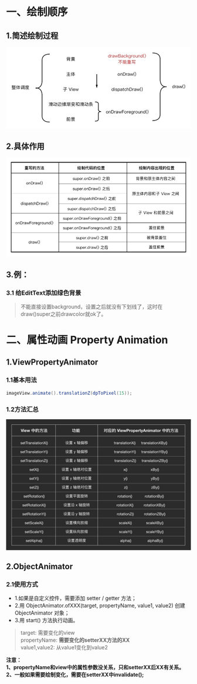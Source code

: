 # 一、绘制顺序
## 1.简述绘制过程
![](https://github.com/IRVING18/notes/blob/master/android/file/pc1.jpg)
## 2.具体作用
![](https://github.com/IRVING18/notes/blob/master/android/file/pc2.jpg)
## 3.例：
### 3.1 给EditText添加绿色背景
> 不能直接设置background，设置之后就没有下划线了，这时在draw()super之前drawcolor就ok了。
# 二、属性动画 Property Animation
## 1.ViewPropertyAnimator
### 1.1基本用法
```java
imageView.animate().translationZ(dpToPixel(15));
```
### 1.2方法汇总
![](https://github.com/IRVING18/notes/blob/master/android/file/anim1.jpg)
## 2.ObjectAnimator
### 2.1使用方式
- 1.如果是自定义控件，需要添加 setter / getter 方法；
- 2.用 ObjectAnimator.ofXXX(target, propertyName, value1, value2) 创建 ObjectAnimator 对象；
- 3.用 start() 方法执行动画。    
> target: 需要变化的view  
> propertyName: **需要变化的setterXX方法的XX**  
> value1,value2: 从value1变化到value2   

**注意：  
  1、propertyName和view中的属性参数没关系，只和setterXX后XX有关系。   
  2、一般如果需要绘制变化，需要在setterXX中invalidate();**

  
